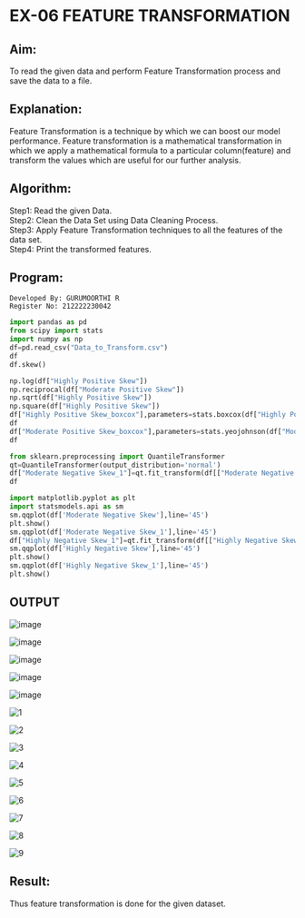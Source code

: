 # EX-06 FEATURE TRANSFORMATION
## Aim:
To read the given data and perform Feature Transformation process and save the data to a file.
## Explanation:
Feature Transformation is a technique by which we can boost our model performance. Feature transformation is a mathematical transformation in which we apply a mathematical formula to a particular column(feature) and transform the values which are useful for our further analysis.

## Algorithm:
Step1: Read the given Data.
<br>
Step2: Clean the Data Set using Data Cleaning Process.
<br>
Step3: Apply Feature Transformation techniques to all the features of the data set.
<br>
Step4: Print the transformed features.
<br>
## Program:
```
Developed By: GURUMOORTHI R
Register No: 212222230042
```
```python
import pandas as pd
from scipy import stats
import numpy as np
df=pd.read_csv("Data_to_Transform.csv")
df
df.skew()

np.log(df["Highly Positive Skew"])
np.reciprocal(df["Moderate Positive Skew"])
np.sqrt(df["Highly Positive Skew"])
np.square(df["Highly Positive Skew"])
df["Highly Positive Skew_boxcox"],parameters=stats.boxcox(df["Highly Positive Skew"])
df
df["Moderate Positive Skew_boxcox"],parameters=stats.yeojohnson(df["Moderate Negative Skew"])
df

from sklearn.preprocessing import QuantileTransformer
qt=QuantileTransformer(output_distribution='normal')
df["Moderate Negative Skew_1"]=qt.fit_transform(df[["Moderate Negative Skew"]])
df

import matplotlib.pyplot as plt
import statsmodels.api as sm
sm.qqplot(df['Moderate Negative Skew'],line='45')
plt.show()
sm.qqplot(df['Moderate Negative Skew_1'],line='45')
df["Highly Negative Skew_1"]=qt.fit_transform(df[["Highly Negative Skew"]])
sm.qqplot(df['Highly Negative Skew'],line='45')
plt.show()
sm.qqplot(df['Highly Negative Skew_1'],line='45')
plt.show()
```
## OUTPUT

![image](https://github.com/kavinesh8476/ODD2023-Datascience-Ex06/assets/118466561/c87c186e-aa56-4ada-bd0b-f206e28da12c)

![image](https://github.com/kavinesh8476/ODD2023-Datascience-Ex06/assets/118466561/79e6bbba-c80b-4e4f-936e-90548808b4fe)

![image](https://github.com/kavinesh8476/ODD2023-Datascience-Ex06/assets/118466561/981ffa46-f0e2-4064-8300-cabc49f1fe29)

![image](https://github.com/kavinesh8476/ODD2023-Datascience-Ex06/assets/118466561/e13a50a8-3720-4fbb-ad5a-f53e8f073f62)

![image](https://github.com/kavinesh8476/ODD2023-Datascience-Ex06/assets/118466561/82d25927-e0a0-40da-a568-29fcf65fb1cd)

![1](https://github.com/kavinesh8476/ODD2023-Datascience-Ex06/assets/118466561/974244ba-bf85-49a2-9c5a-9efc6917f089)

![2](https://github.com/kavinesh8476/ODD2023-Datascience-Ex06/assets/118466561/6f5c1e47-de3d-488c-a0a9-e6a3e318cec5)

![3](https://github.com/kavinesh8476/ODD2023-Datascience-Ex06/assets/118466561/221b51d9-69c6-417c-8eda-586a225fa011)

![4](https://github.com/kavinesh8476/ODD2023-Datascience-Ex06/assets/118466561/7555347c-e9d6-45b9-ba5e-ecfc517a6d6a)

![5](https://github.com/kavinesh8476/ODD2023-Datascience-Ex06/assets/118466561/218fa41e-8ecd-41a0-b2e5-077e02563ab5)

![6](https://github.com/kavinesh8476/ODD2023-Datascience-Ex06/assets/118466561/ea744e15-ca1e-44a4-bad6-97f3cc44ed55)

![7](https://github.com/kavinesh8476/ODD2023-Datascience-Ex06/assets/118466561/85935965-3f8d-4272-a6f8-246d5cf51446)

![8](https://github.com/kavinesh8476/ODD2023-Datascience-Ex06/assets/118466561/9140db78-3b28-4aa2-b4cf-7aa331cc4089)

![9](https://github.com/kavinesh8476/ODD2023-Datascience-Ex06/assets/118466561/36bc734c-ca61-4e86-bd30-20915f1fd7b4)



## Result:
Thus feature transformation is done for the given dataset.
